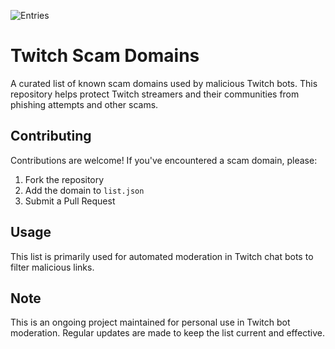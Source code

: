 ![Entries](https://img.shields.io/badge/dynamic/json?color=blue&label=entries&query=$.length&url=https%3A%2F%2Fraw.githubusercontent.com%2FBocon778%2FTwitchScamDomains%2Fmain%2Flist.json)

# Twitch Scam Domains

A curated list of known scam domains used by malicious Twitch bots. This repository helps protect Twitch streamers and their communities from phishing attempts and other scams.

## Contributing

Contributions are welcome! If you've encountered a scam domain, please:
1. Fork the repository
2. Add the domain to `list.json`
3. Submit a Pull Request

## Usage

This list is primarily used for automated moderation in Twitch chat bots to filter malicious links.

## Note

This is an ongoing project maintained for personal use in Twitch bot moderation. Regular updates are made to keep the list current and effective.